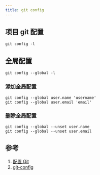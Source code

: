 ```yaml
---
title: git config
---
```


## 项目 git 配置

```shell
git config -l
```

## 全局配置

```shell
git config --global -l
```

### 添加全局配置

```shell
git config --global user.name 'username'
git config --global user.email 'email'
```

### 删除全局配置

```shell
git config --global --unset user.name
git config --global --unset user.email
```

## 参考

1. [配置 Git](https://git-scm.com/book/zh/v2/%E8%87%AA%E5%AE%9A%E4%B9%89-Git-%E9%85%8D%E7%BD%AE-Git)
2. [git-config](https://git-scm.com/docs/git-config)
